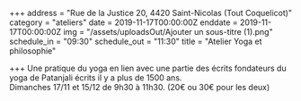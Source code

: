 +++
address = "Rue de la Justice 20, 4420 Saint-Nicolas (Tout Coquelicot)"
category = "ateliers"
date = 2019-11-17T00:00:00Z
enddate = 2019-11-17T00:00:00Z
img = "/assets/uploadsOut/Ajouter un sous-titre (1).png"
schedule_in = "09:30"
schedule_out = "11:30"
title = "Atelier Yoga et philosophie"

+++
Une pratique du yoga en lien avec une partie des écrits fondateurs du yoga de Patanjali écrits il y a plus de 1500 ans.  
Dimanches 17/11 et 15/12 de 9h30 à 11h30. (20€ ou 30€ pour les deux)